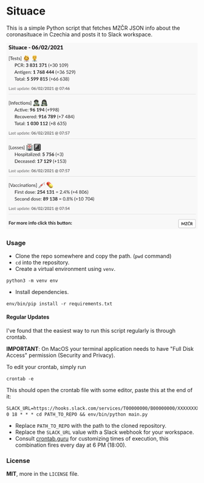 # Situace
This is a simple Python script that fetches MZČR JSON info about the coronasituace in Czechia and posts it to Slack workspace.

![](./res/screenshot.png)

### Usage
- Clone the repo somewhere and copy the path. (`pwd` command)
- `cd` into the repository.
- Create a virtual environment using `venv`.
```
python3 -m venv env
```
- Install dependencies.
```
env/bin/pip install -r requirements.txt
```

#### Regular Updates
I've found that the easiest way to run this script regularly is through crontab.

**IMPORTANT**: On MacOS your terminal application needs to have "Full Disk Access" permission (Security and Privacy).

To edit your crontab, simply run
```
crontab -e
```

This should open the crontab file with some editor,
paste this at the end of it:
```
SLACK_URL=https://hooks.slack.com/services/T00000000/B00000000/XXXXXXXXXXXXXXXXXXXXXXXX
0 18 * * * cd PATH_TO_REPO && env/bin/python main.py
```

- Replace `PATH_TO_REPO` with the path to the cloned repository.
- Replace the `SLACK_URL` value with a Slack webhook for your workspace.
- Consult [crontab.guru](https://crontab.guru/) for customizing times of execution, this combination fires every day at 6 PM (18:00).

### License
**MIT**, more in the `LICENSE` file.
